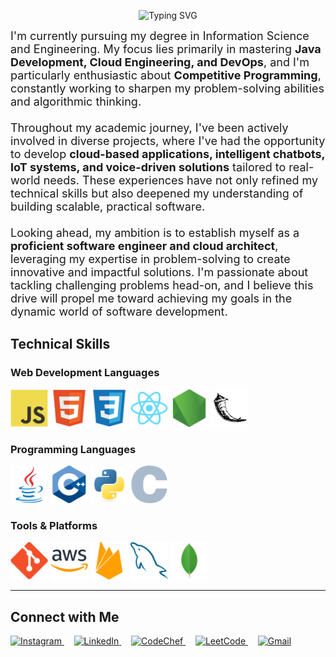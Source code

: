 <p align="center">
  <img src="https://readme-typing-svg.herokuapp.com?font=Fira+Code&size=24&duration=4000&pause=1000&color=0A8FDC&width=435&lines=Hey+there!+I'm+Darshan+D+G+%F0%9F%91%8B%F0%9F%8F%BB" alt="Typing SVG" />
</p>

<span style="font-size:18px;">
I'm currently pursuing my degree in Information Science and Engineering. My focus lies primarily in mastering <strong>Java Development, Cloud Engineering, and DevOps</strong>, and I'm particularly enthusiastic about <strong>Competitive Programming</strong>, constantly working to sharpen my problem-solving abilities and algorithmic thinking.
<br><br>
Throughout my academic journey, I've been actively involved in diverse projects, where I've had the opportunity to develop <strong>cloud-based applications, intelligent chatbots, IoT systems, and voice-driven solutions</strong> tailored to real-world needs. These experiences have not only refined my technical skills but also deepened my understanding of building scalable, practical software.
<br><br>
Looking ahead, my ambition is to establish myself as a <strong>proficient software engineer and cloud architect</strong>, leveraging my expertise in problem-solving to create innovative and impactful solutions. I'm passionate about tackling challenging problems head-on, and I believe this drive will propel me toward achieving my goals in the dynamic world of software development.
</span>

##  Technical Skills

###  Web Development Languages
<p>
  <img src="https://raw.githubusercontent.com/devicons/devicon/master/icons/javascript/javascript-original.svg" alt="JavaScript" width="60" height="60"/>
  <img src="https://raw.githubusercontent.com/devicons/devicon/master/icons/html5/html5-original.svg" alt="HTML5" width="60" height="60"/>
  <img src="https://raw.githubusercontent.com/devicons/devicon/master/icons/css3/css3-original.svg" alt="CSS3" width="60" height="60"/>
   <img src="https://raw.githubusercontent.com/devicons/devicon/master/icons/react/react-original.svg" alt="React" width="60" height="60"/>
  <img src="https://raw.githubusercontent.com/devicons/devicon/master/icons/nodejs/nodejs-original.svg" alt="Node.js" width="60" height="60"/>
  <img src="https://raw.githubusercontent.com/devicons/devicon/master/icons/flask/flask-original.svg" alt="Flask" width="60" height="60"/>
</p>

###  Programming Languages
<p>
  <img src="https://raw.githubusercontent.com/devicons/devicon/master/icons/java/java-original.svg" alt="Java" width="60" height="60"/>
  <img src="https://raw.githubusercontent.com/devicons/devicon/master/icons/cplusplus/cplusplus-original.svg" alt="C++" width="60" height="60"/>
  <img src="https://raw.githubusercontent.com/devicons/devicon/master/icons/python/python-original.svg" alt="Python" width="60" height="60"/>
  <img src="https://raw.githubusercontent.com/devicons/devicon/master/icons/c/c-original.svg" alt="C" width="60" height="60"/>
</p>

###  Tools & Platforms
<p>
  <img src="https://raw.githubusercontent.com/devicons/devicon/master/icons/git/git-original.svg" alt="Git" width="60" height="60"/>
  <img src="https://raw.githubusercontent.com/devicons/devicon/master/icons/amazonwebservices/amazonwebservices-original-wordmark.svg" alt="AWS" width="60" height="60"/>
  <img src="https://raw.githubusercontent.com/devicons/devicon/master/icons/firebase/firebase-plain.svg" alt="Firebase" width="60" height="60"/>
  <img src="https://raw.githubusercontent.com/devicons/devicon/master/icons/mysql/mysql-original.svg" alt="SQL" width="60" height="60"/>
  <img src="https://raw.githubusercontent.com/devicons/devicon/master/icons/mongodb/mongodb-original.svg" alt="MongoDB" width="60" height="60"/>
</p>

---

##  Connect with Me
<p>
  <a href="https://www.instagram.com/darshan._.gowda._/" target="_blank">
    <img src="https://www.svgrepo.com/show/111199/instagram.svg" alt="Instagram" width="40" height="40"/>
  </a>
  &nbsp;&nbsp;&nbsp;
  <a href="https://www.linkedin.com/in/DarshanGowdaDG/" target="_blank">
    <img src="https://cdn.jsdelivr.net/gh/devicons/devicon/icons/linkedin/linkedin-original.svg" alt="LinkedIn" width="40" height="40"/>
  </a>
  &nbsp;&nbsp;&nbsp;
  <a href="https://www.codechef.com/users/1nh22is032" target="_blank">
    <img src="https://www.svgrepo.com/show/305880/codechef.svg" alt="CodeChef" width="40" height="40"/>
  </a>
  &nbsp;&nbsp;&nbsp;
  <a href="https://leetcode.com/DarshanGowdaDG/" target="_blank">
    <img src="https://upload.wikimedia.org/wikipedia/commons/1/19/LeetCode_logo_black.png" alt="LeetCode" width="40" height="40"/>
  </a>
  &nbsp;&nbsp;&nbsp;
  <a href="mailto:darshandg2004@gmail.com" target="_blank">
    <img src="https://upload.wikimedia.org/wikipedia/commons/4/4e/Gmail_Icon.png" alt="Gmail" width="40" height="40"/>
  </a>
</p>

